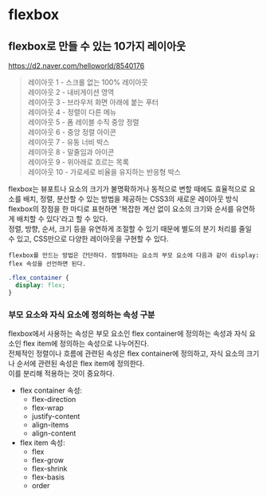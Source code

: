 
# flexbox
## flexbox로 만들 수 있는 10가지 레이아웃
https://d2.naver.com/helloworld/8540176   
> 레이아웃 1 - 스크롤 없는 100% 레이아웃  
> 레이아웃 2 - 내비게이션 영역  
> 레이아웃 3 - 브라우저 화면 아래에 붙는 푸터  
> 레이아웃 4 - 정렬이 다른 메뉴  
> 레이아웃 5 - 폼 레이블 수직 중앙 정렬  
> 레이아웃 6 - 중앙 정렬 아이콘  
> 레이아웃 7 - 유동 너비 박스  
> 레이아웃 8 - 말줄임과 아이콘  
> 레이아웃 9 - 위아래로 흐르는 목록  
> 레이아웃 10 - 가로세로 비율을 유지하는 반응형 박스  

flexbox는 뷰포트나 요소의 크기가 불명확하거나 동적으로 변할 때에도 효율적으로 요소를 배치, 정렬, 분산할 수 있는 방법을 제공하는 CSS3의 새로운 레이아웃 방식  
flexbox의 장점을 한 마디로 표현하면 '복잡한 계산 없이 요소의 크기와 순서를 유연하게 배치할 수 있다'라고 할 수 있다.  
정렬, 방향, 순서, 크기 등을 유연하게 조절할 수 있기 때문에 별도의 분기 처리를 줄일 수 있고, CSS만으로 다양한 레이아웃을 구현할 수 있다.  

`flexbox를 만드는 방법은 간단하다. 정렬하려는 요소의 부모 요소에 다음과 같이 display: flex 속성을 선언하면 된다.` 
```css
.flex_container {
  display: flex;
}
```

### 부모 요소와 자식 요소에 정의하는 속성 구분
flexbox에서 사용하는 속성은 부모 요소인 flex container에 정의하는 속성과 자식 요소인 flex item에 정의하는 속성으로 나누어진다.  
전체적인 정렬이나 흐름에 관련된 속성은 flex container에 정의하고, 자식 요소의 크기나 순서에 관련된 속성은 flex item에 정의한다.   
이를 분리해 적용하는 것이 중요하다.  
- flex container 속성:  
    - flex-direction
    - flex-wrap
    - justify-content
    - align-items
    - align-content
- flex item 속성: 
    - flex
    - flex-grow
    - flex-shrink
    - flex-basis
    - order  

